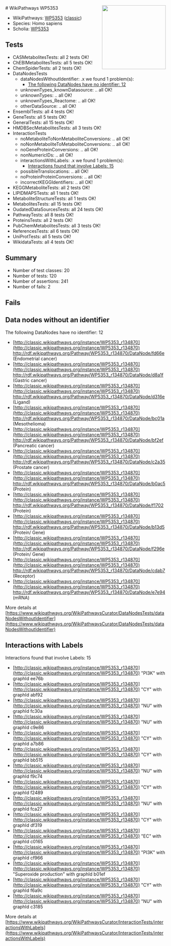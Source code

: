 <img style="float: right; width: 200px" src="https://upload.wikimedia.org/wikipedia/commons/thumb/8/83/Wplogo_with_text_500.png/640px-Wplogo_with_text_500.png" />
# WikiPathways WP5353

* WikiPathways: [WP5353](https://wikipathways.org/pathways/WP5353) ([classic](https://classic.wikipathways.org/instance/WP5353))
* Species: Homo sapiens
* Scholia: [WP5353](https://scholia.toolforge.org/wikipathways/WP5353)
## Tests
* CASMetabolitesTests: all 2 tests OK!
* ChEBIMetabolitesTests: all 5 tests OK!
* ChemSpiderTests: all 2 tests OK!
* DataNodesTests
    * dataNodesWithoutIdentifier: .x we found 1 problem(s):
        * [The following DataNodes have no identifier: 12](#8792c492)
    * unknownTypes_knownDatasource: .. all OK!
    * unknownTypes: .. all OK!
    * unknownTypes_Reactome: .. all OK!
    * otherDataSource: .. all OK!
* EnsemblTests: all 4 tests OK!
* GeneTests: all 5 tests OK!
* GeneralTests: all 15 tests OK!
* HMDBSecMetabolitesTests: all 3 tests OK!
* InteractionTests
    * noMetaboliteToNonMetaboliteConversions: .. all OK!
    * noNonMetaboliteToMetaboliteConversions: .. all OK!
    * noGeneProteinConversions: .. all OK!
    * nonNumericIDs: .. all OK!
    * interactionsWithLabels: .x we found 1 problem(s):
        * [Interactions found that involve Labels: 15](#fe97a8bd)
    * possibleTranslocations: .. all OK!
    * noProteinProteinConversions: .. all OK!
    * incorrectKEGGIdentifiers: .. all OK!
* KEGGMetaboliteTests: all 2 tests OK!
* LIPIDMAPSTests: all 1 tests OK!
* MetaboliteStructureTests: all 1 tests OK!
* MetabolitesTests: all 15 tests OK!
* OudatedDataSourcesTests: all 24 tests OK!
* PathwayTests: all 8 tests OK!
* ProteinsTests: all 2 tests OK!
* PubChemMetabolitesTests: all 3 tests OK!
* ReferencesTests: all 6 tests OK!
* UniProtTests: all 5 tests OK!
* WikidataTests: all 4 tests OK!


## Summary

* Number of test classes: 20
* Number of tests: 120
* Number of assertions: 241
* Number of fails: 2

## Fails

<a name="8792c492" />

## Data nodes without an identifier

The following DataNodes have no identifier: 12

* [http://classic.wikipathways.org/instance/WP5353_r134870](http://classic.wikipathways.org/instance/WP5353_r134870) http://rdf.wikipathways.org/Pathway/WP5353_r134870/DataNode/fd66e (Endometrial cancer)
* [http://classic.wikipathways.org/instance/WP5353_r134870](http://classic.wikipathways.org/instance/WP5353_r134870) http://rdf.wikipathways.org/Pathway/WP5353_r134870/DataNode/d8a1f (Gastric cancer)
* [http://classic.wikipathways.org/instance/WP5353_r134870](http://classic.wikipathways.org/instance/WP5353_r134870) http://rdf.wikipathways.org/Pathway/WP5353_r134870/DataNode/d316e (Ligand)
* [http://classic.wikipathways.org/instance/WP5353_r134870](http://classic.wikipathways.org/instance/WP5353_r134870) http://rdf.wikipathways.org/Pathway/WP5353_r134870/DataNode/bc01a (Mesothelioma)
* [http://classic.wikipathways.org/instance/WP5353_r134870](http://classic.wikipathways.org/instance/WP5353_r134870) http://rdf.wikipathways.org/Pathway/WP5353_r134870/DataNode/bf2ef (Pancreatic cancer)
* [http://classic.wikipathways.org/instance/WP5353_r134870](http://classic.wikipathways.org/instance/WP5353_r134870) http://rdf.wikipathways.org/Pathway/WP5353_r134870/DataNode/c2a35 (Prostate cancer)
* [http://classic.wikipathways.org/instance/WP5353_r134870](http://classic.wikipathways.org/instance/WP5353_r134870) http://rdf.wikipathways.org/Pathway/WP5353_r134870/DataNode/b0ac5 (Protein)
* [http://classic.wikipathways.org/instance/WP5353_r134870](http://classic.wikipathways.org/instance/WP5353_r134870) http://rdf.wikipathways.org/Pathway/WP5353_r134870/DataNode/f1702 (Protein)
* [http://classic.wikipathways.org/instance/WP5353_r134870](http://classic.wikipathways.org/instance/WP5353_r134870) http://rdf.wikipathways.org/Pathway/WP5353_r134870/DataNode/b13d5 (Protein/ Gene)
* [http://classic.wikipathways.org/instance/WP5353_r134870](http://classic.wikipathways.org/instance/WP5353_r134870) http://rdf.wikipathways.org/Pathway/WP5353_r134870/DataNode/f296e (Protein/ Gene)
* [http://classic.wikipathways.org/instance/WP5353_r134870](http://classic.wikipathways.org/instance/WP5353_r134870) http://rdf.wikipathways.org/Pathway/WP5353_r134870/DataNode/cdab7 (Receptor)
* [http://classic.wikipathways.org/instance/WP5353_r134870](http://classic.wikipathways.org/instance/WP5353_r134870) http://rdf.wikipathways.org/Pathway/WP5353_r134870/DataNode/e7e94 (mRNA)


More details at [https://www.wikipathways.org/WikiPathwaysCurator/DataNodesTests/dataNodesWithoutIdentifier](https://www.wikipathways.org/WikiPathwaysCurator/DataNodesTests/dataNodesWithoutIdentifier)

<a name="fe97a8bd" />

## Interactions with Labels

Interactions found that involve Labels: 15

* [http://classic.wikipathways.org/instance/WP5353_r134870](http://classic.wikipathways.org/instance/WP5353_r134870) "PI3K" with graphId ee76b
* [http://classic.wikipathways.org/instance/WP5353_r134870](http://classic.wikipathways.org/instance/WP5353_r134870) "CY" with graphId abf92
* [http://classic.wikipathways.org/instance/WP5353_r134870](http://classic.wikipathways.org/instance/WP5353_r134870) "NU" with graphId fc30a
* [http://classic.wikipathways.org/instance/WP5353_r134870](http://classic.wikipathways.org/instance/WP5353_r134870) "NU" with graphId c9e86
* [http://classic.wikipathways.org/instance/WP5353_r134870](http://classic.wikipathways.org/instance/WP5353_r134870) "CY" with graphId a7b86
* [http://classic.wikipathways.org/instance/WP5353_r134870](http://classic.wikipathways.org/instance/WP5353_r134870) "CY" with graphId bb515
* [http://classic.wikipathways.org/instance/WP5353_r134870](http://classic.wikipathways.org/instance/WP5353_r134870) "NU" with graphId f9c74
* [http://classic.wikipathways.org/instance/WP5353_r134870](http://classic.wikipathways.org/instance/WP5353_r134870) "CY" with graphId f2489
* [http://classic.wikipathways.org/instance/WP5353_r134870](http://classic.wikipathways.org/instance/WP5353_r134870) "NU" with graphId fca27
* [http://classic.wikipathways.org/instance/WP5353_r134870](http://classic.wikipathways.org/instance/WP5353_r134870) "CY" with graphId df319
* [http://classic.wikipathways.org/instance/WP5353_r134870](http://classic.wikipathways.org/instance/WP5353_r134870) "EC" with graphId c0165
* [http://classic.wikipathways.org/instance/WP5353_r134870](http://classic.wikipathways.org/instance/WP5353_r134870) "PI3K" with graphId cf966
* [http://classic.wikipathways.org/instance/WP5353_r134870](http://classic.wikipathways.org/instance/WP5353_r134870) "Superoxide
production" with graphId b01ef
* [http://classic.wikipathways.org/instance/WP5353_r134870](http://classic.wikipathways.org/instance/WP5353_r134870) "CY" with graphId f6a9c
* [http://classic.wikipathways.org/instance/WP5353_r134870](http://classic.wikipathways.org/instance/WP5353_r134870) "NU" with graphId c3185


More details at [https://www.wikipathways.org/WikiPathwaysCurator/InteractionTests/interactionsWithLabels](https://www.wikipathways.org/WikiPathwaysCurator/InteractionTests/interactionsWithLabels)

